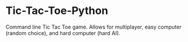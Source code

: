 # Tic-Tac-Toe-Python
Command line Tic Tac Toe game. Allows for multiplayer, easy computer (random choice), and hard computer (hard AI).
